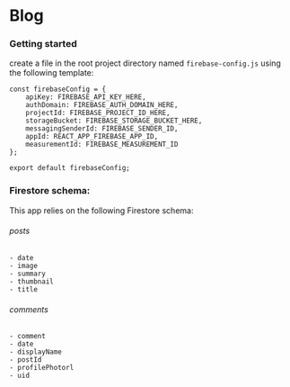# Blog

### Getting started

create a file in the root project directory named
`firebase-config.js`
using the following template:

```
const firebaseConfig = {
    apiKey: FIREBASE_API_KEY_HERE,
    authDomain: FIREBASE_AUTH_DOMAIN_HERE,
    projectId: FIREBASE_PROJECT_ID_HERE,
    storageBucket: FIREBASE_STORAGE_BUCKET_HERE,
    messagingSenderId: FIREBASE_SENDER_ID,
    appId: REACT_APP_FIREBASE_APP_ID,
    measurementId: FIREBASE_MEASUREMENT_ID
};

export default firebaseConfig;
```

### Firestore schema:

This app relies on the following Firestore schema:

###### posts
    - date
    - image
    - summary
    - thumbnail
    - title

###### comments
    - comment
    - date
    - displayName
    - postId
    - profilePhotorl
    - uid
